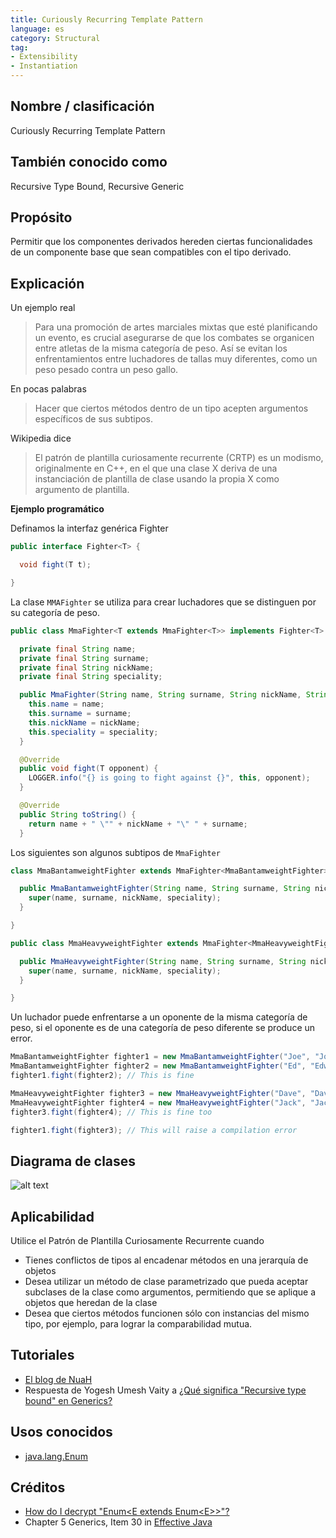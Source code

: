 ```yaml
---
title: Curiously Recurring Template Pattern
language: es
category: Structural
tag:
- Extensibility
- Instantiation
---
```


## Nombre / clasificación

Curiously Recurring Template Pattern

## También conocido como

Recursive Type Bound, Recursive Generic

## Propósito

Permitir que los componentes derivados hereden ciertas funcionalidades de un componente base que sean compatibles con el
tipo derivado.

## Explicación

Un ejemplo real

> Para una promoción de artes marciales mixtas que esté planificando un evento, es crucial asegurarse de que los
> combates se organicen entre atletas de la misma categoría de peso. Así se evitan los enfrentamientos entre luchadores de
> tallas muy diferentes, como un peso pesado contra un peso gallo.

En pocas palabras

> Hacer que ciertos métodos dentro de un tipo acepten argumentos específicos de sus subtipos.

Wikipedia dice

> El patrón de plantilla curiosamente recurrente (CRTP) es un modismo, originalmente en C++, en el que una clase X
> deriva de una instanciación de plantilla de clase usando la propia X como argumento de plantilla.

**Ejemplo programático**

Definamos la interfaz genérica Fighter

```java
public interface Fighter<T> {

  void fight(T t);

}
```

La clase `MMAFighter` se utiliza para crear luchadores que se distinguen por su categoría de peso.

```java
public class MmaFighter<T extends MmaFighter<T>> implements Fighter<T> {

  private final String name;
  private final String surname;
  private final String nickName;
  private final String speciality;

  public MmaFighter(String name, String surname, String nickName, String speciality) {
    this.name = name;
    this.surname = surname;
    this.nickName = nickName;
    this.speciality = speciality;
  }

  @Override
  public void fight(T opponent) {
    LOGGER.info("{} is going to fight against {}", this, opponent);
  }

  @Override
  public String toString() {
    return name + " \"" + nickName + "\" " + surname;
  }
```

Los siguientes son algunos subtipos de `MmaFighter`

```java
class MmaBantamweightFighter extends MmaFighter<MmaBantamweightFighter> {

  public MmaBantamweightFighter(String name, String surname, String nickName, String speciality) {
    super(name, surname, nickName, speciality);
  }

}

public class MmaHeavyweightFighter extends MmaFighter<MmaHeavyweightFighter> {

  public MmaHeavyweightFighter(String name, String surname, String nickName, String speciality) {
    super(name, surname, nickName, speciality);
  }

}
```

Un luchador puede enfrentarse a un oponente de la misma categoría de peso, si el oponente es de una categoría de peso
diferente
se produce un error.

```java
MmaBantamweightFighter fighter1 = new MmaBantamweightFighter("Joe", "Johnson", "The Geek", "Muay Thai");
MmaBantamweightFighter fighter2 = new MmaBantamweightFighter("Ed", "Edwards", "The Problem Solver", "Judo");
fighter1.fight(fighter2); // This is fine

MmaHeavyweightFighter fighter3 = new MmaHeavyweightFighter("Dave", "Davidson", "The Bug Smasher", "Kickboxing");
MmaHeavyweightFighter fighter4 = new MmaHeavyweightFighter("Jack", "Jackson", "The Pragmatic", "Brazilian Jiu-Jitsu");
fighter3.fight(fighter4); // This is fine too

fighter1.fight(fighter3); // This will raise a compilation error
```

## Diagrama de clases

![alt text](./etc/crtp.png "Diagrama de clases CRTP")

## Aplicabilidad

Utilice el Patrón de Plantilla Curiosamente Recurrente cuando

* Tienes conflictos de tipos al encadenar métodos en una jerarquía de objetos
* Desea utilizar un método de clase parametrizado que pueda aceptar subclases de la clase como argumentos, permitiendo
  que se aplique a objetos que heredan de la clase
* Desea que ciertos métodos funcionen sólo con instancias del mismo tipo, por ejemplo, para lograr la comparabilidad
  mutua.

## Tutoriales

* [El blog de NuaH](https://nuah.livejournal.com/328187.html)
* Respuesta de Yogesh Umesh Vaity
  a [¿Qué significa "Recursive type bound" en Generics?](https://stackoverflow.com/questions/7385949/what-does-recursive-type-bound-in-generics-mean)

## Usos conocidos

* [java.lang.Enum](https://docs.oracle.com/en/java/javase/17/docs/api/java.base/java/lang/Enum.html)

## Créditos

* [How do I decrypt "Enum<E extends Enum\<E>>"?](http://www.angelikalanger.com/GenericsFAQ/FAQSections/TypeParameters.html#FAQ106)
* Chapter 5 Generics, Item 30
  in [Effective Java](https://www.amazon.com/gp/product/0134685997/ref=as_li_tl?ie=UTF8&camp=1789&creative=9325&creativeASIN=0134685997&linkCode=as2&tag=javadesignpat-20&linkId=4e349f4b3ff8c50123f8147c828e53eb)
